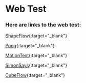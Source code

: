 # Web Test

### Here are links to the web test:


[ShapeFlow](https://raidermakerspace.github.io/webtest/shapeflow/index.html){:target="_blank"}

[Pong](https://raidermakerspace.github.io/webtest/pong/index.html){:target="_blank"}

[MotionText](https://raidermakerspace.github.io/webtest/motiontext/index.html){:target="_blank"}

[SimonSays](https://raidermakerspace.github.io/webtest/simonsays/index.html){:target="_blank"}

[CubeFlow](https://raidermakerspace.github.io/webtest/cubeflow/index.html){:target="_blank"}

